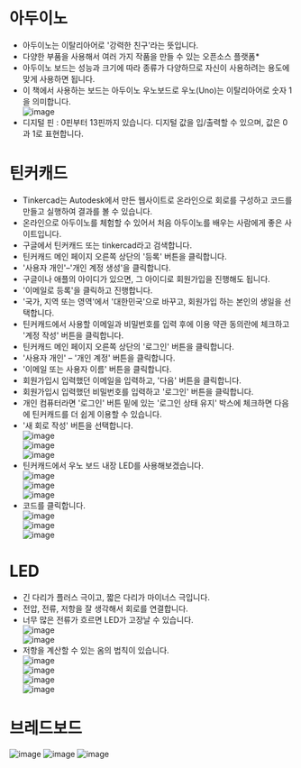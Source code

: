 # 아두이노
* 아두이노는 이탈리아어로 '강력한 친구'라는 뜻입니다.
* 다양한 부품을 사용해서 여러 가지 작품을 만들 수 있는 오픈소스 플랫폼* 
* 아두이노 보드는 성능과 크기에 따라 종류가 다양하므로 자신이 사용하려는 용도에 맞게 사용하면 됩니다.
* 이 책에서 사용하는 보드는 아두이노 우노보드로 우노(Uno)는 이탈리아어로 숫자 1을 의미합니다.   
![image](https://github.com/itple-sw/arduino-lamp/assets/76088532/10be3e7a-cf51-4757-bbcb-b141809a37ba)
* 디지털 핀 : 0핀부터 13핀까지 있습니다. 디지털 값을 입/출력할 수 있으며, 값은 0과 1로 표현합니다.

# 틴커캐드
* Tinkercad는 Autodesk에서 만든 웹사이트로 온라인으로 회로를 구성하고 코드를 만들고 실행하여 결과를 볼 수 있습니다.
* 온라인으로 아두이노를 체험할 수 있어서 처음 아두이노를 배우는 사람에게 좋은 사이트입니다.
* 구글에서 틴커캐드 또는 tinkercad라고 검색합니다.
* 틴커캐드 메인 페이지 오른쪽 상단의 '등록' 버튼을 클릭합니다.
* '사용자 개인'–'개인 계정 생성'을 클릭합니다.
* 구글이나 애플의 아이디가 있으면, 그 아이디로 회원가입을 진행해도 됩니다.
* '이메일로 등록'을 클릭하고 진행합니다.
* '국가, 지역 또는 영역'에서 '대한민국'으로 바꾸고, 회원가입 하는 본인의 생일을 선택합니다.
* 틴커캐드에서 사용할 이메일과 비밀번호를 입력 후에 이용 약관 동의란에 체크하고 '계정 작성' 버튼을 클릭합니다.
* 틴커캐드 메인 페이지 오른쪽 상단의 '로그인' 버튼을 클릭합니다.
* '사용자 개인' – '개인 계정' 버튼을 클릭합니다.
* '이메일 또는 사용자 이름' 버튼을 클릭합니다.
* 회원가입시 입력했던 이메일을 입력하고, '다음' 버튼을 클릭합니다.
* 회원가입시 입력했던 비밀번호를 입력하고 '로그인' 버튼을 클릭합니다. 
* 개인 컴퓨터라면 '로그인' 버튼 밑에 있는 '로그인 상태 유지' 박스에 체크하면 다음에 틴커캐드를 더 쉽게 이용할 수 있습니다.
* '새 회로 작성' 버튼을 선택합니다.   
![image](https://github.com/itple-sw/arduino-lamp/assets/76088532/39de55ad-4a69-432d-8ce8-c23e6156d2c7)   
![image](https://github.com/itple-sw/arduino-lamp/assets/76088532/17076094-e34d-4f9b-9f43-222deac2b211)   
![image](https://github.com/itple-sw/arduino-lamp/assets/76088532/25fa3cd1-7995-4cce-aaad-6cf43b39b023)
* 틴커캐드에서 우노 보드 내장 LED를 사용해보겠습니다.   
![image](https://github.com/itple-sw/arduino-lamp/assets/76088532/a2b85540-9ce6-45d2-91b5-f4a448917ad0)   
![image](https://github.com/itple-sw/arduino-lamp/assets/76088532/05bbf00b-e233-4793-91e3-35e625b8eaa5)   
![image](https://github.com/itple-sw/arduino-lamp/assets/76088532/971661d1-c9b6-47fa-8c40-8f7be15233b3)
* 코드를 클릭합니다.   
![image](https://github.com/itple-sw/arduino-lamp/assets/76088532/6eae2067-9424-470f-b813-fbfbcf9a6fa4)   
![image](https://github.com/itple-sw/arduino-lamp/assets/76088532/643701d2-5a01-45db-b579-a616d567a164)   
![image](https://github.com/itple-sw/arduino-lamp/assets/76088532/f4364bcd-94b5-4ef4-9e91-c6ff8835633d)

# LED
* 긴 다리가 플러스 극이고, 짧은 다리가 마이너스 극입니다.
* 전압, 전류, 저항을 잘 생각해서 회로를 연결합니다.
* 너무 많은 전류가 흐르면 LED가 고장날 수 있습니다.   
![image](https://github.com/itple-sw/arduino-lamp/assets/76088532/0fd709f4-4339-491d-9788-06f7bfe2f731)      
![image](https://github.com/itple-sw/arduino-lamp/assets/76088532/7702e424-3f3f-4951-9dc9-e098c6f31678)   
* 저항을 계산할 수 있는 옴의 법칙이 있습니다.   
![image](https://github.com/itple-sw/arduino-lamp/assets/76088532/fffcda6d-7c3c-4b20-853d-64a567d423a2)   
![image](https://github.com/itple-sw/arduino-lamp/assets/76088532/9b203f27-a422-4615-9cee-e1a46a4993b7)   
![image](https://github.com/itple-sw/arduino-lamp/assets/76088532/f04ac8c9-35ef-481b-ad0c-58dd26f6ac95)   
![image](https://github.com/itple-sw/arduino-lamp/assets/76088532/90c264a3-d2fc-4a1b-8543-56ce822912bc)

# 브레드보드
![image](https://github.com/itple-sw/arduino-lamp/assets/76088532/07b4f2d0-56ea-4b30-b12c-685ed6add7ea)
![image](https://github.com/itple-sw/arduino-lamp/assets/76088532/07b4f2d0-56ea-4b30-b12c-685ed6add7ea)
![image](https://github.com/itple-sw/arduino-lamp/assets/76088532/7bd88d25-55f8-4247-9b93-fe8f4403a8a7)
